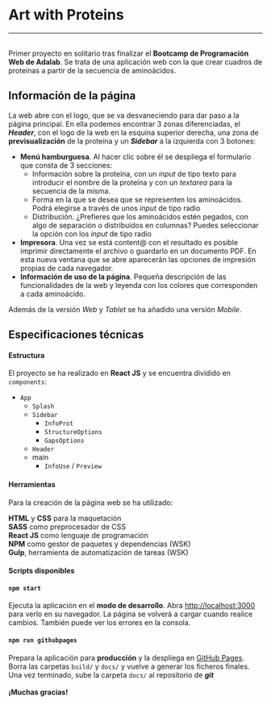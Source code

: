 # Art with Proteins

---

\
Primer proyecto en solitario tras finalizar el **Bootcamp de Programación Web de Adalab**. Se trata de una aplicación web con la que crear cuadros de proteínas a partir de la secuencia de aminoácidos.

## Información de la página

La web abre con el logo, que se va desvaneciendo para dar paso a la página principal. En ella podemos encontrar 3 zonas diferenciadas, el **_Header_**, con el logo de la web en la esquina superior derecha, una zona de **previsualización** de la proteína y un **_Sidebar_** a la izquierda con 3 botones:

- **Menú hamburguesa**. Al hacer clic sobre él se despliega el formulario que consta de 3 secciones:
  - Información sobre la proteína, con un _input_ de tipo texto para introducir el nombre de la proteína y con un _textarea_ para la secuencia de la misma.
  - Forma en la que se desea que se representen los aminoácidos. Podrá elegirse a través de unos _input_ de tipo radio
  - Distribución. ¿Prefieres que los aminoácidos estén pegados, con algo de separación o distribuidos en columnas? Puedes seleccionar la opción con los _input_ de tipo radio
- **Impresora**. Una vez se está content@ con el resultado es posible imprimir directamente el archivo o guardarlo en un documento PDF. En esta nueva ventana que se abre aparecerán las opciones de impresión propias de cada navegador.
- **Información de uso de la página**. Pequeña descripción de las funcionalidades de la web y leyenda con los colores que corresponden a cada aminoácido.

Además de la versión _Web_ y _Tablet_ se ha añadido una versión _Mobile_.

## Especificaciones técnicas

#### Estructura

El proyecto se ha realizado en **React JS** y se encuentra dividido en `components`:

- `App`
  - `Splash`
  - `Sidebar`
    - `InfoProt`
    - `StructureOptions`
    - `GapsOptions`
  - `Header`
  - main
    - `InfoUse` / `Preview`

#### Herramientas

Para la creación de la página web se ha utilizado:

**HTML** y **CSS** para la maquetación  
**SASS** como preprocesador de CSS  
**React JS** como lenguaje de programación  
**NPM** como gestor de paquetes y dependencias (WSK)  
**Gulp**, herramienta de automatización de tareas (WSK)

#### Scripts disponibles

#### `npm start`

Ejecuta la aplicación en el **modo de desarrollo**.
Abra [http://localhost:3000](http://localhost:3000) para verlo en su navegador.
La página se volverá a cargar cuando realice cambios.
También puede ver los errores en la consola.

#### `npm run githubpages`

Prepara la aplicación para **producción** y la despliega en [GitHub Pages](https://pages.github.com/).
Borra las carpetas `build/` y `docs/` y vuelve a generar los ficheros finales.
Una vez terminado, sube la carpeta `docs/` al repositorio de **_git_**
\
\
**¡Muchas gracias!**
